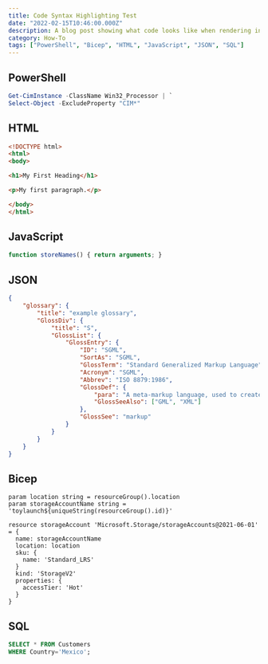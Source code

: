 ```yaml
---
title: Code Syntax Highlighting Test
date: "2022-02-15T10:46:00.000Z"
description: A blog post showing what code looks like when rendering in Prism.js and Gatsby.
category: How-To
tags: ["PowerShell", "Bicep", "HTML", "JavaScript", "JSON", "SQL"]
---
```


## PowerShell
```powershell {numberLines}
Get-CimInstance -ClassName Win32_Processor | `
Select-Object -ExcludeProperty "CIM*"
```

## HTML
```html {numberLines}
<!DOCTYPE html>
<html>
<body>

<h1>My First Heading</h1>

<p>My first paragraph.</p>

</body>
</html>
```

## JavaScript
```javascript {numberLines}
function storeNames() { return arguments; }
```

## JSON 
```json {numberLines}
{
    "glossary": {
        "title": "example glossary",
		"GlossDiv": {
            "title": "S",
			"GlossList": {
                "GlossEntry": {
                    "ID": "SGML",
					"SortAs": "SGML",
					"GlossTerm": "Standard Generalized Markup Language",
					"Acronym": "SGML",
					"Abbrev": "ISO 8879:1986",
					"GlossDef": {
                        "para": "A meta-markup language, used to create markup languages such as DocBook.",
						"GlossSeeAlso": ["GML", "XML"]
                    },
					"GlossSee": "markup"
                }
            }
        }
    }
}
```

## Bicep
```bicep {numberLines}
param location string = resourceGroup().location
param storageAccountName string = 'toylaunch${uniqueString(resourceGroup().id)}'

resource storageAccount 'Microsoft.Storage/storageAccounts@2021-06-01' = {
  name: storageAccountName
  location: location
  sku: {
    name: 'Standard_LRS'
  }
  kind: 'StorageV2'
  properties: {
    accessTier: 'Hot'
  }
}
```

## SQL
```sql {numberLines}
SELECT * FROM Customers
WHERE Country='Mexico';
```